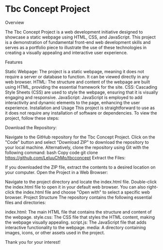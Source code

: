 # Tbc Concept Project

Overview

The Tbc Concept Project is a web development initiative designed to showcase a static webpage using HTML, CSS, and JavaScript. This project is a demonstration of fundamental front-end web development skills and serves as a portfolio piece to illustrate the use of these technologies in creating a visually appealing and interactive user experience.

Features

Static Webpage: The project is a static webpage, meaning it does not require a server or database to function. It can be viewed directly in any web browser.
HTML: The structure and content of the webpage are built using HTML, providing the essential framework for the site.
CSS: Cascading Style Sheets (CSS) are used to style the webpage, ensuring that it is visually engaging and responsive.
JavaScript: JavaScript is employed to add interactivity and dynamic elements to the page, enhancing the user experience.
Installation and Usage
This project is straightforward to use as it does not require any installation of software or dependencies. To view the project, follow these steps:

Download the Repository:

Navigate to the GitHub repository for the Tbc Concept Project.
Click on the "Code" button and select "Download ZIP" to download the repository to your local machine.
Alternatively, clone the repository using Git with the following command:
bash
Copy code
git clone https://github.com/LeluuChMo/tbcconcept
Extract the Files:

If you downloaded the ZIP file, extract the contents to a desired location on your computer.
Open the Project in a Web Browser:

Navigate to the project directory and locate the index.html file.
Double-click the index.html file to open it in your default web browser.
You can also right-click the index.html file and choose "Open with" to select a specific web browser.
Project Structure
The repository contains the following essential files and directories:

index.html: The main HTML file that contains the structure and content of the webpage.
style.css: The CSS file that styles the HTML content, making the webpage visually appealing.
script.js: The JavaScript file that adds interactive functionality to the webpage.
media: A directory containing images, icons, or other assets used in the project.

Thank you for your interest!
